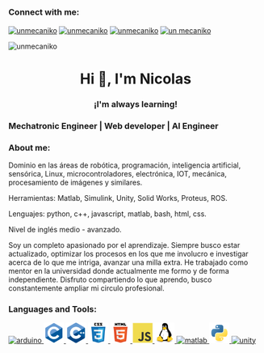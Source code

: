 
<h3 align="left">Connect with me:</h3>
<p align="left">
<a href="https://linkedin.com/in/unmecaniko" target="blank"><img align="center" src="https://raw.githubusercontent.com/rahuldkjain/github-profile-readme-generator/master/src/images/icons/Social/linked-in-alt.svg" alt="unmecaniko" height="30" width="40" /></a>
<a href="https://instagram.com/unmecaniko" target="blank"><img align="center" src="https://raw.githubusercontent.com/rahuldkjain/github-profile-readme-generator/master/src/images/icons/Social/instagram.svg" alt="unmecaniko" height="30" width="40" /></a>
<a href="https://twitter.com/unmecaniko" target="blank"><img align="center" src="https://raw.githubusercontent.com/rahuldkjain/github-profile-readme-generator/master/src/images/icons/Social/twitter.svg" alt="unmecaniko" height="30" width="40" /></a>
<a href="https://www.youtube.com/channel/UCozIelgoLNNb19ar3XMR-1w" target="blank"><img align="center" src="https://raw.githubusercontent.com/rahuldkjain/github-profile-readme-generator/master/src/images/icons/Social/youtube.svg" alt="un mecaniko" height="30" width="40" /></a>
</p>
<p align="left"> <img src="https://komarev.com/ghpvc/?username=unmecaniko&label=Profile%20views&color=0e75b6&style=flat" alt="unmecaniko" /> </p>


<h1 align="center">Hi 👋, I'm Nicolas</h1>
<h3 align="center">¡I'm always learning!</h3>

<h3>Mechatronic Engineer | Web developer | AI Engineer </h3>

<h3 align="left">About me:</h3>
Dominio en las áreas de robótica, programación, inteligencia artificial, sensórica, Linux, microcontroladores, electrónica, IOT, mecánica, procesamiento de imágenes y similares.

Herramientas: Matlab, Simulink, Unity, Solid Works, Proteus, ROS.

Lenguajes: python, c++, javascript, matlab, bash, html, css.

Nivel de inglés medio - avanzado. 

Soy un completo apasionado por el aprendizaje. Siempre busco estar actualizado, optimizar los procesos en los que me involucro e investigar acerca de lo que me intriga, avanzar una milla extra. 
He trabajado como mentor en la universidad donde actualmente me formo y de forma independiente. Disfruto compartiendo lo que aprendo, busco constantemente ampliar mi circulo profesional.

<h3 align="left">Languages and Tools:</h3>
<p align="left"> <a href="https://www.arduino.cc/" target="_blank" rel="noreferrer"> <img src="https://cdn.worldvectorlogo.com/logos/arduino-1.svg" alt="arduino" width="40" height="40"/> </a> <a href="https://www.cprogramming.com/" target="_blank" rel="noreferrer"> <img src="https://raw.githubusercontent.com/devicons/devicon/master/icons/c/c-original.svg" alt="c" width="40" height="40"/> </a> <a href="https://www.w3schools.com/cpp/" target="_blank" rel="noreferrer"> <img src="https://raw.githubusercontent.com/devicons/devicon/master/icons/cplusplus/cplusplus-original.svg" alt="cplusplus" width="40" height="40"/> </a> <a href="https://www.w3schools.com/css/" target="_blank" rel="noreferrer"> <img src="https://raw.githubusercontent.com/devicons/devicon/master/icons/css3/css3-original-wordmark.svg" alt="css3" width="40" height="40"/> </a> <a href="https://www.w3.org/html/" target="_blank" rel="noreferrer"> <img src="https://raw.githubusercontent.com/devicons/devicon/master/icons/html5/html5-original-wordmark.svg" alt="html5" width="40" height="40"/> </a> <a href="https://developer.mozilla.org/en-US/docs/Web/JavaScript" target="_blank" rel="noreferrer"> <img src="https://raw.githubusercontent.com/devicons/devicon/master/icons/javascript/javascript-original.svg" alt="javascript" width="40" height="40"/> </a> <a href="https://www.linux.org/" target="_blank" rel="noreferrer"> <img src="https://raw.githubusercontent.com/devicons/devicon/master/icons/linux/linux-original.svg" alt="linux" width="40" height="40"/> </a> <a href="https://www.mathworks.com/" target="_blank" rel="noreferrer"> <img src="https://upload.wikimedia.org/wikipedia/commons/2/21/Matlab_Logo.png" alt="matlab" width="40" height="40"/> </a> <a href="https://www.python.org" target="_blank" rel="noreferrer"> <img src="https://raw.githubusercontent.com/devicons/devicon/master/icons/python/python-original.svg" alt="python" width="40" height="40"/> </a> <a href="https://unity.com/" target="_blank" rel="noreferrer"> <img src="https://www.vectorlogo.zone/logos/unity3d/unity3d-icon.svg" alt="unity" width="40" height="40"/> </a> </p>
<br>
